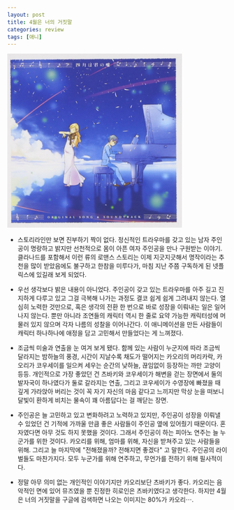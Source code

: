 ```yaml
---
layout: post
title: 4월은 너의 거짓말
categories: review
tags: [애니]
---
```


<img src="/thumbnails/180609/키미우소.jpg" width=400 />

- 스토리라인만 보면 진부하기 짝이 없다. 정신적인 트라우마를 갖고 있는 남자 주인공이 명랑하고 밝지만 선천적으로 몸이 아픈 여자 주인공을 만나 구원받는 이야기. 클라나드를 포함해서 이런 류의 로맨스 스토리는 이제 지긋지긋해서 명작이라는 추천을 많이 받았음에도 불구하고 한참을 미루다가, 마침 지난 주쯤 구독하게 된 넷플릭스에 있길래 보게 되었다.

- 우선 생각보다 밝은 내용이 아니었다. 주인공이 갖고 있는 트라우마를 아주 길고 진지하게 다루고 있고 그걸 극복해 나가는 과정도 결코 쉽게 쉽게 그려내지 않는다. 열심히 노력한 것만으로, 혹은 생각의 전환 한 번으로 바로 성장을 이뤄내는 일은 일어나지 않는다. 뿐만 아니라 조연들의 캐릭터 역시 한 줄로 요약 가능한 캐릭터성에 머물러 있지 않으며 각자 나름의 성찰을 이어나간다. 이 애니메이션을 만든 사람들이 캐릭터 하나하나에 애정을 담고 고민해서 만들었다는 게 느껴졌다.

- 조금씩 미술과 연출을 눈 여겨 보게 됐다. 함께 있는 사람이 누군지에 따라 조금씩 달라지는 밤하늘의 풍경, 시간이 지날수록 채도가 떨어지는 카오리의 머리카락, 카오리가 코우세이를 일으켜 세우는 순간의 낮하늘, 끊임없이 등장하는 까만 고양이 등등. 개인적으로 가장 좋았던 건 츠바키와 코우세이가 해변을 걷는 장면에서 둘의 발자국이 하나였다가 둘로 갈라지는 연출, 그리고 코우세이가 수영장에 빠졌을 때 깊게 가라앉아 버리는 것이 꼭 자기 자신의 마음 같다고 느끼지만 막상 눈을 떠보니 달빛이 환하게 비치는 물속이 꽤 아름답다는 걸 깨닫는 장면.

- 주인공은 늘 고민하고 있고 변화하려고 노력하고 있지만, 주인공이 성장을 이뤄낼 수 있었던 건 기적에 가까울 만큼 좋은 사람들이 주인공 옆에 있어줬기 때문이다. 혼자였다면 아무 것도 하지 못했을 것이다. 그래서 주인공이 하는 피아노 연주는 늘 누군가를 위한 것이다. 카오리를 위해, 엄마를 위해, 자신을 받쳐주고 있는 사람들을 위해. 그리고 늘 마지막에 "전해졌을까? 전해지면 좋겠다" 고 말한다. 주인공의 라이벌들도 마찬가지다. 모두 누군가를 위해 연주하고, 무언가를 전하기 위해 필사적이다. 

- 정말 아무 의미 없는 개인적인 이야기지만 카오리보단 츠바키가 좋다. 카오리는 음악적인 면에 있어 뮤즈였을 뿐 진정한 히로인은 츠바키였다고 생각한다. 하지만 4월은 너의 거짓말을 구글에 검색하면 나오는 이미지는 80%가 카오리⋯.
